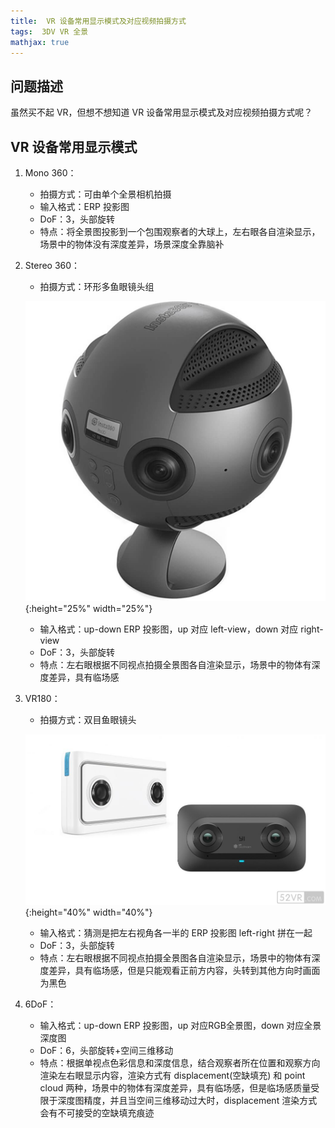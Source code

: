 ```yaml
---
title:  VR 设备常用显示模式及对应视频拍摄方式
tags:  3DV VR 全景
mathjax: true
---
```


## 问题描述
虽然买不起 VR，但想不想知道 VR 设备常用显示模式及对应视频拍摄方式呢？
<!--more-->

## VR 设备常用显示模式
1. Mono 360：
    * 拍摄方式：可由单个全景相机拍摄
    * 输入格式：ERP 投影图
    * DoF：3，头部旋转
    * 特点：将全景图投影到一个包围观察者的大球上，左右眼各自渲染显示，场景中的物体没有深度差异，场景深度全靠脑补
2. Stereo 360：
    * 拍摄方式：环形多鱼眼镜头组

    ![insta360_pro](/assets/images/insta360_pro.jpg){:height="25%" width="25%"}
    * 输入格式：up-down ERP 投影图，up 对应 left-view，down 对应 right-view
    * DoF：3，头部旋转
    * 特点：左右眼根据不同视点拍摄全景图各自渲染显示，场景中的物体有深度差异，具有临场感
3. VR180：
    * 拍摄方式：双目鱼眼镜头

    ![vr180](/assets/images/vr180.jpg){:height="40%" width="40%"}
    * 输入格式：猜测是把左右视角各一半的 ERP 投影图 left-right 拼在一起
    * DoF：3，头部旋转
    * 特点：左右眼根据不同视点拍摄全景图各自渲染显示，场景中的物体有深度差异，具有临场感，但是只能观看正前方内容，头转到其他方向时画面为黑色
4. 6DoF：
    * 输入格式：up-down ERP 投影图，up 对应RGB全景图，down 对应全景深度图
    * DoF：6，头部旋转+空间三维移动
    * 特点：根据单视点色彩信息和深度信息，结合观察者所在位置和观察方向渲染左右眼显示内容，渲染方式有 displacement(空缺填充) 和 point cloud 两种，场景中的物体有深度差异，具有临场感，但是临场感质量受限于深度图精度，并且当空间三维移动过大时，displacement 渲染方式会有不可接受的空缺填充痕迹